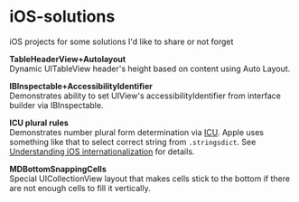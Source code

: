 iOS-solutions
=============

iOS projects for some solutions I'd like to share or not forget



**TableHeaderView+Autolayout**<br/>
Dynamic UITableView header's height based on content using Auto Layout.

**IBInspectable+AccessibilityIdentifier**<br/>
Demonstrates ability to set UIView's accessibilityIdentifier from interface builder via IBInspectable.

**ICU plural rules**<br/>
Demonstrates number plural form determination via [ICU](http://site.icu-project.org/). Apple uses something like that to select correct string from `.stringsdict`. See [Understanding iOS internationalization](http://maniak-dobrii.com/understanding-ios-internationalization/) for details.

**MDBottomSnappingCells**<br/>
Special UICollectionView layout that makes cells stick to the bottom if there are not enough cells to fill it vertically.
